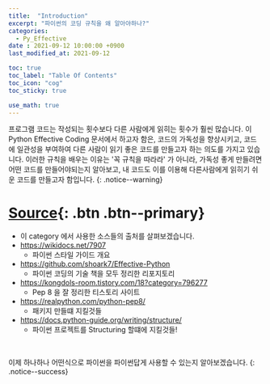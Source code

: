 ```yaml
---
title:  "Introduction"
excerpt: "파이썬의 코딩 규칙을 왜 알아야하나?"
categories:
  - Py_Effective
date : 2021-09-12 10:00:00 +0900
last_modified_at: 2021-09-12

toc: true
toc_label: "Table Of Contents"
toc_icon: "cog"
toc_sticky: true

use_math: true
---
```


 프로그램 코드는 작성되는 횟수보다 다른 사람에게 읽히는 횟수가 훨씬 많습니다. 이 Python Effective Coding 문서에서 하고자 함은, 코드의 가독성을 향상시키고, 코드에 일관성을 부여하여 다른 사람이 읽기 좋은 코드를 만들고자 하는 의도를 가지고 있습니다. 이러한 규칙을 배우는 이유는 '꼭 규칙을 따라라' 가 아니라, 가독성 좋게 만들려면 어떤 코드를 만들어야되는지 알아보고, 내 코드도 이를 이용해 다른사람에게 읽히기 쉬운 코드를 만들고자 함입니다.
{: .notice--warning}

# [Source](#link){: .btn .btn--primary} 

- 이 category 에서 사용한 소스들의 출처를 살펴보겠습니다.
- <https://wikidocs.net/7907>
  - 파이썬 스타일 가이드 개요
- <https://github.com/shoark7/Effective-Python>
  - 파이썬 코딩의 기술 책을 모두 정리한 리포지토리
- https://kongdols-room.tistory.com/18?category=796277
  - Pep 8 을 잘 정리한 티스토리 사이트
- https://realpython.com/python-pep8/
  - 패키지 만들떄 지킬것들
- https://docs.python-guide.org/writing/structure/
  - 파이썬 프로젝트를 Structuring 할떄에 지킬것들!

<br>

 이제 하나하나 어떤식으로 파이썬을 파이썬답게 사용할 수 있는지 알아보겠습니다.
{: .notice--success}

